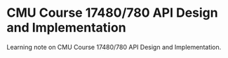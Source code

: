 # CMU Course 17480/780 API Design and Implementation

Learning note on CMU Course 17480/780 API Design and Implementation.

